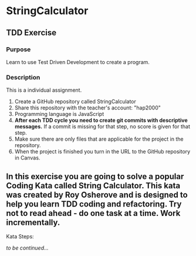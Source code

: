 # StringCalculator
## TDD Exercise
### Purpose
Learn to use Test Driven Development to create a program.
### Description
This is a individual assignment.
1. Create a GitHub repository called StringCalculator
2. Share this repository with the teacher's account: "hap2000"
3. Programming language is JavaScript
4. **After each TDD cycle you need to create git commits with descriptive messages.** If a commit is missing for that step, no score is given for that step.
5. Make sure there are only files that are applicable for the project in the repository.
6. When the project is finished you turn in the URL to the GitHub repository in Canvas.

In this exercise you are going to solve a popular Coding Kata called String Calculator. This kata was created by Roy Osherove and is designed to help you learn TDD coding and refactoring.
Try not to read ahead -  do one task at a time. Work incrementally.
---
Kata Steps:

*to be continued...*

